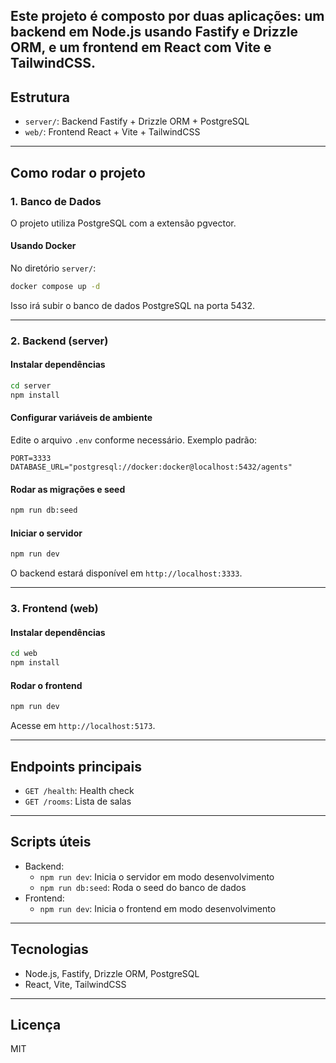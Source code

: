 ## Este projeto é composto por duas aplicações: um backend em Node.js usando Fastify e Drizzle ORM, e um frontend em React com Vite e TailwindCSS.

## Estrutura

- `server/`: Backend Fastify + Drizzle ORM + PostgreSQL
- `web/`: Frontend React + Vite + TailwindCSS

---

## Como rodar o projeto

### 1. Banco de Dados

O projeto utiliza PostgreSQL com a extensão pgvector.

#### Usando Docker

No diretório `server/`:

```sh
docker compose up -d
```

Isso irá subir o banco de dados PostgreSQL na porta 5432.

---

### 2. Backend (server)

#### Instalar dependências

```sh
cd server
npm install
```

#### Configurar variáveis de ambiente

Edite o arquivo `.env` conforme necessário. Exemplo padrão:

```
PORT=3333
DATABASE_URL="postgresql://docker:docker@localhost:5432/agents"
```

#### Rodar as migrações e seed

```sh
npm run db:seed
```

#### Iniciar o servidor

```sh
npm run dev
```

O backend estará disponível em `http://localhost:3333`.

---

### 3. Frontend (web)

#### Instalar dependências

```sh
cd web
npm install
```

#### Rodar o frontend

```sh
npm run dev
```

Acesse em `http://localhost:5173`.

---

## Endpoints principais

- `GET /health`: Health check
- `GET /rooms`: Lista de salas

---

## Scripts úteis

- Backend:
  - `npm run dev`: Inicia o servidor em modo desenvolvimento
  - `npm run db:seed`: Roda o seed do banco de dados
- Frontend:
  - `npm run dev`: Inicia o frontend em modo desenvolvimento

---

## Tecnologias

- Node.js, Fastify, Drizzle ORM, PostgreSQL
- React, Vite, TailwindCSS

---

## Licença

MIT
